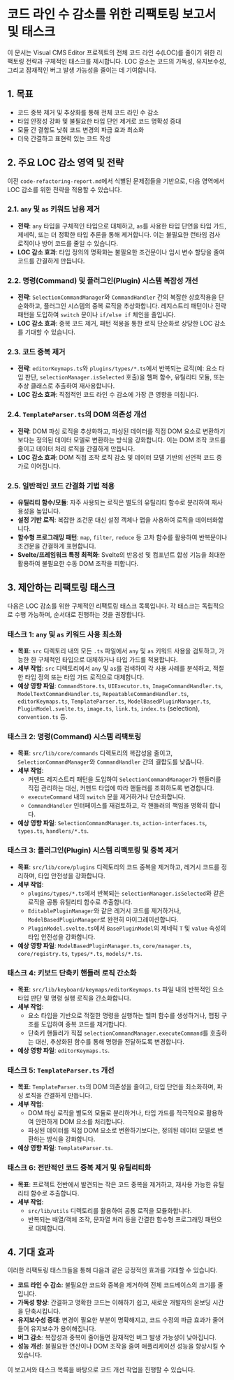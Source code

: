 # 코드 라인 수 감소를 위한 리팩토링 보고서 및 태스크

이 문서는 Visual CMS Editor 프로젝트의 전체 코드 라인 수(LOC)를 줄이기 위한 리팩토링 전략과 구체적인 태스크를 제시합니다. LOC 감소는 코드의 가독성, 유지보수성, 그리고 잠재적인 버그 발생 가능성을 줄이는 데 기여합니다.

## 1. 목표

-   코드 중복 제거 및 추상화를 통해 전체 코드 라인 수 감소
-   타입 안정성 강화 및 불필요한 타입 단언 제거로 코드 명확성 증대
-   모듈 간 결합도 낮춰 코드 변경의 파급 효과 최소화
-   더욱 간결하고 표현력 있는 코드 작성

## 2. 주요 LOC 감소 영역 및 전략

이전 `code-refactoring-report.md`에서 식별된 문제점들을 기반으로, 다음 영역에서 LOC 감소를 위한 전략을 적용할 수 있습니다.

### 2.1. `any` 및 `as` 키워드 남용 제거

-   **전략**: `any` 타입을 구체적인 타입으로 대체하고, `as`를 사용한 타입 단언을 타입 가드, 제네릭, 또는 더 정확한 타입 추론을 통해 제거합니다. 이는 불필요한 런타임 검사 로직이나 방어 코드를 줄일 수 있습니다.
-   **LOC 감소 효과**: 타입 정의의 명확화는 불필요한 조건문이나 임시 변수 할당을 줄여 코드를 간결하게 만듭니다.

### 2.2. 명령(Command) 및 플러그인(Plugin) 시스템 복잡성 개선

-   **전략**: `SelectionCommandManager`와 `CommandHandler` 간의 복잡한 상호작용을 단순화하고, 플러그인 시스템의 중복 로직을 추상화합니다. 레지스트리 패턴이나 전략 패턴을 도입하여 `switch` 문이나 `if/else if` 체인을 줄입니다.
-   **LOC 감소 효과**: 중복 코드 제거, 패턴 적용을 통한 로직 단순화로 상당한 LOC 감소를 기대할 수 있습니다.

### 2.3. 코드 중복 제거

-   **전략**: `editorKeymaps.ts`와 `plugins/types/*.ts`에서 반복되는 로직(예: 요소 타입 판단, `selectionManager.isSelected` 호출)을 헬퍼 함수, 유틸리티 모듈, 또는 추상 클래스로 추출하여 재사용합니다.
-   **LOC 감소 효과**: 직접적인 코드 라인 수 감소에 가장 큰 영향을 미칩니다.

### 2.4. `TemplateParser.ts`의 DOM 의존성 개선

-   **전략**: DOM 파싱 로직을 추상화하고, 파싱된 데이터를 직접 DOM 요소로 변환하기보다는 정의된 데이터 모델로 변환하는 방식을 강화합니다. 이는 DOM 조작 코드를 줄이고 데이터 처리 로직을 간결하게 만듭니다.
-   **LOC 감소 효과**: DOM 직접 조작 로직 감소 및 데이터 모델 기반의 선언적 코드 증가로 이어집니다.

### 2.5. 일반적인 코드 간결화 기법 적용

-   **유틸리티 함수/모듈**: 자주 사용되는 로직은 별도의 유틸리티 함수로 분리하여 재사용성을 높입니다.
-   **설정 기반 로직**: 복잡한 조건문 대신 설정 객체나 맵을 사용하여 로직을 데이터화합니다.
-   **함수형 프로그래밍 패턴**: `map`, `filter`, `reduce` 등 고차 함수를 활용하여 반복문이나 조건문을 간결하게 표현합니다.
-   **Svelte/프레임워크 특정 최적화**: Svelte의 반응성 및 컴포넌트 합성 기능을 최대한 활용하여 불필요한 수동 DOM 조작을 피합니다.

## 3. 제안하는 리팩토링 태스크

다음은 LOC 감소를 위한 구체적인 리팩토링 태스크 목록입니다. 각 태스크는 독립적으로 수행 가능하며, 순서대로 진행하는 것을 권장합니다.

### 태스크 1: `any` 및 `as` 키워드 사용 최소화

-   **목표**: `src` 디렉토리 내의 모든 `.ts` 파일에서 `any` 및 `as` 키워드 사용을 검토하고, 가능한 한 구체적인 타입으로 대체하거나 타입 가드를 적용합니다.
-   **세부 작업**: `src` 디렉토리에서 `any` 및 `as`를 검색하여 각 사용 사례를 분석하고, 적절한 타입 정의 또는 타입 가드 로직으로 대체합니다.
-   **예상 영향 파일**: `CommandStore.ts`, `UIExecutor.ts`, `ImageCommandHandler.ts`, `ModelTextCommandHandler.ts`, `RepeatableCommandHandler.ts`, `editorKeymaps.ts`, `TemplateParser.ts`, `ModelBasedPluginManager.ts`, `PluginModel.svelte.ts`, `image.ts`, `link.ts`, `index.ts` (selection), `convention.ts` 등.

### 태스크 2: 명령(Command) 시스템 리팩토링

-   **목표**: `src/lib/core/commands` 디렉토리의 복잡성을 줄이고, `SelectionCommandManager`와 `CommandHandler` 간의 결합도를 낮춥니다.
-   **세부 작업**: 
    -   커맨드 레지스트리 패턴을 도입하여 `SelectionCommandManager`가 핸들러를 직접 관리하는 대신, 커맨드 타입에 따라 핸들러를 조회하도록 변경합니다.
    -   `executeCommand` 내의 `switch` 문을 제거하거나 단순화합니다.
    -   `CommandHandler` 인터페이스를 재검토하고, 각 핸들러의 책임을 명확히 합니다.
-   **예상 영향 파일**: `SelectionCommandManager.ts`, `action-interfaces.ts`, `types.ts`, `handlers/*.ts`.

### 태스크 3: 플러그인(Plugin) 시스템 리팩토링 및 중복 제거

-   **목표**: `src/lib/core/plugins` 디렉토리의 코드 중복을 제거하고, 레거시 코드를 정리하며, 타입 안전성을 강화합니다.
-   **세부 작업**: 
    -   `plugins/types/*.ts`에서 반복되는 `selectionManager.isSelected`와 같은 로직을 공통 유틸리티 함수로 추출합니다.
    -   `EditablePluginManager`와 같은 레거시 코드를 제거하거나, `ModelBasedPluginManager`로 완전히 마이그레이션합니다.
    -   `PluginModel.svelte.ts`에서 `BasePluginModel`의 제네릭 `T` 및 `value` 속성의 타입 안전성을 강화합니다.
-   **예상 영향 파일**: `ModelBasedPluginManager.ts`, `core/manager.ts`, `core/registry.ts`, `types/*.ts`, `models/*.ts`.

### 태스크 4: 키보드 단축키 핸들러 로직 간소화

-   **목표**: `src/lib/keyboard/keymaps/editorKeymaps.ts` 파일 내의 반복적인 요소 타입 판단 및 명령 실행 로직을 간소화합니다.
-   **세부 작업**: 
    -   요소 타입을 기반으로 적절한 명령을 실행하는 헬퍼 함수를 생성하거나, 맵핑 구조를 도입하여 중복 코드를 제거합니다.
    -   단축키 핸들러가 직접 `selectionCommandManager.executeCommand`를 호출하는 대신, 추상화된 함수를 통해 명령을 전달하도록 변경합니다.
-   **예상 영향 파일**: `editorKeymaps.ts`.

### 태스크 5: `TemplateParser.ts` 개선

-   **목표**: `TemplateParser.ts`의 DOM 의존성을 줄이고, 타입 단언을 최소화하며, 파싱 로직을 간결하게 만듭니다.
-   **세부 작업**: 
    -   DOM 파싱 로직을 별도의 모듈로 분리하거나, 타입 가드를 적극적으로 활용하여 안전하게 DOM 요소를 처리합니다.
    -   파싱된 데이터를 직접 DOM 요소로 변환하기보다는, 정의된 데이터 모델로 변환하는 방식을 강화합니다.
-   **예상 영향 파일**: `TemplateParser.ts`.

### 태스크 6: 전반적인 코드 중복 제거 및 유틸리티화

-   **목표**: 프로젝트 전반에서 발견되는 작은 코드 중복을 제거하고, 재사용 가능한 유틸리티 함수로 추출합니다.
-   **세부 작업**: 
    -   `src/lib/utils` 디렉토리를 활용하여 공통 로직을 모듈화합니다.
    -   반복되는 배열/객체 조작, 문자열 처리 등을 간결한 함수형 프로그래밍 패턴으로 대체합니다.

## 4. 기대 효과

이러한 리팩토링 태스크들을 통해 다음과 같은 긍정적인 효과를 기대할 수 있습니다.

-   **코드 라인 수 감소**: 불필요한 코드와 중복을 제거하여 전체 코드베이스의 크기를 줄입니다.
-   **가독성 향상**: 간결하고 명확한 코드는 이해하기 쉽고, 새로운 개발자의 온보딩 시간을 단축시킵니다.
-   **유지보수성 증대**: 변경이 필요한 부분이 명확해지고, 코드 수정의 파급 효과가 줄어들어 유지보수가 용이해집니다.
-   **버그 감소**: 복잡성과 중복이 줄어들면 잠재적인 버그 발생 가능성이 낮아집니다.
-   **성능 개선**: 불필요한 연산이나 DOM 조작을 줄여 애플리케이션 성능을 향상시킬 수 있습니다.

이 보고서와 태스크 목록을 바탕으로 코드 개선 작업을 진행할 수 있습니다.
